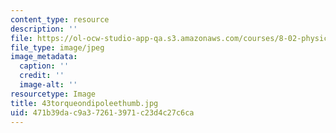 ```yaml
---
content_type: resource
description: ''
file: https://ol-ocw-studio-app-qa.s3.amazonaws.com/courses/8-02-physics-ii-electricity-and-magnetism-spring-2007/471b39dac9a372613971c23d4c27c6ca_43torqueondipoleethumb.jpg
file_type: image/jpeg
image_metadata:
  caption: ''
  credit: ''
  image-alt: ''
resourcetype: Image
title: 43torqueondipoleethumb.jpg
uid: 471b39da-c9a3-7261-3971-c23d4c27c6ca
---
```

